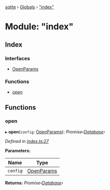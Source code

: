 [sqlite](../README.md) › [Globals](../globals.md) › ["index"](_index_.md)

# Module: "index"

## Index

### Interfaces

* [OpenParams](../interfaces/_index_.openparams.md)

### Functions

* [open](_index_.md#open)

## Functions

###  open

▸ **open**(`config`: [OpenParams](../interfaces/_index_.openparams.md)): *Promise‹[Database](../classes/_sqlite3_sqlite3database_.sqlite3database.md)›*

*Defined in [index.ts:27](https://github.com/theogravity/sqlite-v3/blob/d520ca5/src/index.ts#L27)*

**Parameters:**

Name | Type |
------ | ------ |
`config` | [OpenParams](../interfaces/_index_.openparams.md) |

**Returns:** *Promise‹[Database](../classes/_sqlite3_sqlite3database_.sqlite3database.md)›*
